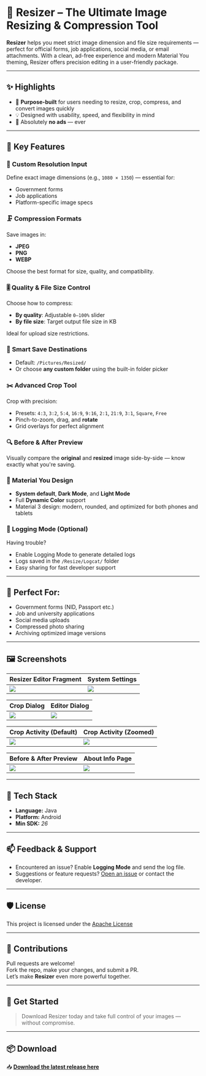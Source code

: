 # 📱 Resizer – The Ultimate Image Resizing & Compression Tool

**Resizer** helps you meet strict image dimension and file size requirements — perfect for official forms, job applications, social media, or email attachments. With a clean, ad-free experience and modern Material You theming, Resizer offers precision editing in a user-friendly package.

---

## ✨ Highlights

- 🎯 **Purpose-built** for users needing to resize, crop, compress, and convert images quickly  
- 💡 Designed with usability, speed, and flexibility in mind  
- 🚫 Absolutely **no ads** — ever  

---

## 🔧 Key Features

### 📐 Custom Resolution Input
Define exact image dimensions (e.g., `1080 × 1350`) — essential for:
- Government forms
- Job applications
- Platform-specific image specs

### 🗜️ Compression Formats
Save images in:
- **JPEG**
- **PNG**
- **WEBP**

Choose the best format for size, quality, and compatibility.

### 🎚️ Quality & File Size Control
Choose how to compress:
- **By quality**: Adjustable `0–100%` slider  
- **By file size**: Target output file size in KB

Ideal for upload size restrictions.

### 💾 Smart Save Destinations
- Default: `/Pictures/Resized/`
- Or choose **any custom folder** using the built-in folder picker

### ✂️ Advanced Crop Tool
Crop with precision:
- Presets: `4:3`, `3:2`, `5:4`, `16:9`, `9:16`, `2:1`, `21:9`, `3:1`, `Square`, `Free`
- Pinch-to-zoom, drag, and **rotate**
- Grid overlays for perfect alignment

### 🔍 Before & After Preview
Visually compare the **original** and **resized** image side-by-side — know exactly what you're saving.

### 🎨 Material You Design
- **System default**, **Dark Mode**, and **Light Mode**
- Full **Dynamic Color** support
- Material 3 design: modern, rounded, and optimized for both phones and tablets

### 🐞 Logging Mode (Optional)
Having trouble?
- Enable Logging Mode to generate detailed logs
- Logs saved in the `/Resize/Logcat/` folder
- Easy sharing for fast developer support

---

## 📸 Perfect For:
- Government forms (NID, Passport etc.)
- Job and university applications
- Social media uploads
- Compressed photo sharing
- Archiving optimized image versions

---

## 🖼️ Screenshots

| Resizer Editor Fragment | System Settings |
|--------------------------|------------------|
| ![](https://github.com/ShafiqulIslamShamim/Resizer/raw/main/screenshots/ResizerEditorFragment.jpg) | ![](https://github.com/ShafiqulIslamShamim/Resizer/raw/main/screenshots/SystemSettings.jpg) |

| Crop Dialog | Editor Dialog |
|-------------|----------------|
| ![](https://github.com/ShafiqulIslamShamim/Resizer/raw/main/screenshots/CropDialog.jpg) | ![](https://github.com/ShafiqulIslamShamim/Resizer/raw/main/screenshots/EditorDialog.jpg) |

| Crop Activity (Default) | Crop Activity (Zoomed) |
|--------------------------|------------------------|
| ![](https://github.com/ShafiqulIslamShamim/Resizer/raw/main/screenshots/CropActivityDefault.jpg) | ![](https://github.com/ShafiqulIslamShamim/Resizer/raw/main/screenshots/CropActivityZoom.jpg) |

| Before & After Preview | About Info Page |
|-----------------|------------------------|
| ![](https://github.com/ShafiqulIslamShamim/Resizer/raw/main/screenshots/Before&AfterPreview.jpg) | ![](https://github.com/ShafiqulIslamShamim/Resizer/raw/main/screenshots/AboutInfoPage.jpg) |

---

## 🔧 Tech Stack

- **Language:** Java
- **Platform:** Android  
- **Min SDK:** *26*

---

## 📫 Feedback & Support

- Encountered an issue? Enable **Logging Mode** and send the log file.
- Suggestions or feature requests? [Open an issue](https://github.com/ShafiqulIslamShamim/Resizer/issues) or contact the developer.

---

## 🛡️ License

This project is licensed under the [Apache License](LICENSE)

---

## 🙌 Contributions

Pull requests are welcome!  
Fork the repo, make your changes, and submit a PR.  
Let’s make **Resizer** even more powerful together.

---

## 🚀 Get Started

> Download Resizer today and take full control of your images — without compromise.

---

## 📦 Download

📥 **[Download the latest release here](https://github.com/ShafiqulIslamShamim/Resizer/releases/tag/v1.4)**  
